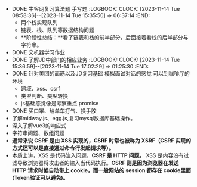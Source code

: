 - DONE 牛客网复习算法题 手写题
  :LOGBOOK:
  CLOCK: [2023-11-14 Tue 08:58:36]--[2023-11-14 Tue 15:35:50] =>  06:37:14
  :END:
	- 两个栈实现队列
	- 链表、栈、队列等数据结构问题
	- **阶段性总结：**看了链表和栈的前半部分，后面接着看栈的后半部分与字符串。
- DONE 交机器学习作业
- DONE 了解JD中部门的相应业务
  :LOGBOOK:
  CLOCK: [2023-11-14 Tue 15:36:59]--[2023-11-14 Tue 17:02:29] =>  01:25:30
  :END:
- DONE 针对美团的面筋以及JD复习基础 模拟面试对话的感觉 可以到咖啡厅的环境
	- 跨域、xss、csrf
	- 类型判断、类型转换
	- js基础感觉像是考察重点 promise
- DONE 买口罩、给单车打气、换手胶
- 了解midway.js、egg.js,复习mysql数据库基础操作。
- 深入了解vue3的响应式
- 字符串问题、数组问题
- **通常来说 CSRF 是由 XSS 实现的，CSRF 时常也被称为 XSRF（CSRF 实现的方式还可以是直接通过命令行发起请求等）。**
- 本质上讲，XSS 是代码注入问题，**CSRF 是 HTTP 问题。** XSS 是内容没有过滤导致浏览器将攻击者的输入当代码执行。**CSRF 则是因为浏览器在发送 HTTP 请求时候自动带上 cookie，而一般网站的 session 都存在 cookie里面(Token验证可以避免)。**
